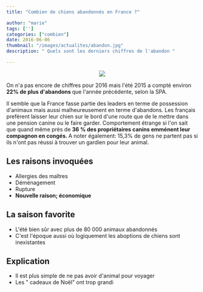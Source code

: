 ```yaml
---
title: "Combien de chiens abandonnés en France ?"

author: "marie"
tags: ['']
categories: ["combien"]
date: 2016-06-06
thumbnail: "/images/actualites/abandon.jpg"
description: " Quels sont les derniers chiffres de l'abandon "

---
```


<p align="center"><img src="/images/actualites/abandon.jpg"/></p>


On n'a pas encore de chiffres pour 2016 mais l'été 2015 a compté environ <b>22% de plus d'abandons </b> que l'année précédente, selon la SPA.

Il semble que la France fasse partie des leaders en terme de possession d'animaux mais aussi malheureusement en terme d'abandons. Les français preférent laisser leur chien sur le bord d'une route que de le mettre dans une pension canine ou le faire garder.
Comportement étrange si l'on sait que quand même près de <b>36 % des propriétaires canins emménent leur compagnon en congés. </b> A noter également: 15,3% de gens ne partent pas si ils n'ont pas réussi à trouver un gardien pour leur animal.

## Les raisons invoquées ##
<ul> <li> Allergies des maîtres </li>
<li> Déménagement </li>
<li> Rupture </li>
<li> <b> Nouvelle raison; économique </b> </li> </ul>

## La saison favorite ##
<ul><li> L'été bien sûr avec plus de 80 000 animaux abandonnés </li>
<li> C'est l'époque aussi où logiquement les aboptions de chiens sont inexistantes </li></ul>

## Explication ##

<ul> <li> Il est plus simple de ne pas avoir d'animal pour voyager</li>
<li> Les " cadeaux de Noël" ont trop grandi </li> </ul>
